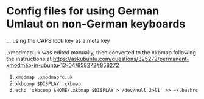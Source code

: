# Config files for using German Umlaut on non-German keyboards
... using the CAPS lock key as a meta key

.xmodmap.uk was edited manually, then converted to the xkbmap following the instructions at https://askubuntu.com/questions/325272/permanent-xmodmap-in-ubuntu-13-04/858272#858272

1. `xmodmap .xmodmaprc.uk`
2. `xkbcomp $DISPLAY .xkbmap`
3. `echo 'xkbcomp $HOME/.xkbmap $DISPLAY > /dev/null 2>&1' >> ~/.bashrc`



